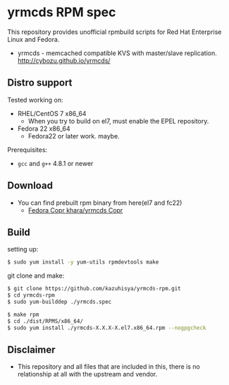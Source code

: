 #  yrmcds RPM spec

This repository provides unofficial rpmbuild scripts for Red Hat Enterprise Linux and Fedora.

- yrmcds - memcached compatible KVS with master/slave replication. http://cybozu.github.io/yrmcds/


## Distro support

Tested working on:

- RHEL/CentOS 7 x86_64
    - When you try to build on el7, must enable the EPEL repository.
- Fedora 22 x86_64
    - Fedora22 or later work. maybe.

Prerequisites:

- `gcc` and `g++` 4.8.1 or newer

## Download

- You can find prebuilt rpm binary from here(el7 and fc22)
    - [Fedora Copr khara/yrmcds Copr](https://copr.fedoraproject.org/coprs/khara/yrmcds/)


## Build

setting up:

```bash
$ sudo yum install -y yum-utils rpmdevtools make
```

git clone and make:

```bash
$ git clone https://github.com/kazuhisya/yrmcds-rpm.git
$ cd yrmcds-rpm
$ sudo yum-builddep ./yrmcds.spec
```

```bash
$ make rpm
$ cd ./dist/RPMS/x86_64/
$ sudo yum install ./yrmcds-X.X.X-X.el7.x86_64.rpm --nogpgcheck
```

## Disclaimer

- This repository and all files that are included in this, there is no relationship at all with the upstream and vendor.
